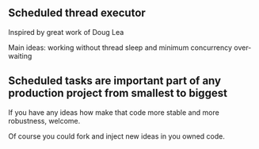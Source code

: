 ## Scheduled thread executor
Inspired by great work of Doug Lea

Main ideas: working without thread sleep and minimum concurrency over-waiting

## Scheduled tasks are important part of any production project from smallest to biggest
If you have any ideas how make that code more stable and more robustness, welcome.

Of course you could fork and inject new ideas in you owned code.
